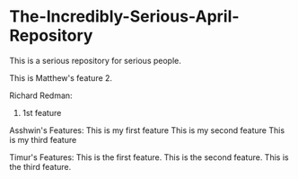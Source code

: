 # The-Incredibly-Serious-April-Repository
This is a serious repository for serious people.

This is Matthew's feature 2.

Richard Redman:
1. 1st feature

Asshwin's Features:
This is my first feature
This is my second feature
This is my third feature

Timur's Features:
This is the first feature.
This is the second feature.
This is the third feature.